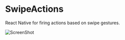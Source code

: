 # SwipeActions

React Native for firing actions based on swipe gestures.

![ScreenShot](https://raw.github.com/lucasmreis/swipe-actions/master/swipe-actions.gif)
